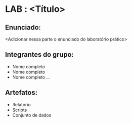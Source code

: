 # LAB <XX> : <Título>

## Enunciado:

<Adicionar nessa parte o enunciado do laboratório prático>

## Integrantes do grupo:

* Nome completo
* Nome completo
* Nome completo ...

## Artefatos:

* Relatório
* Scripts
* Conjunto de dados
  

